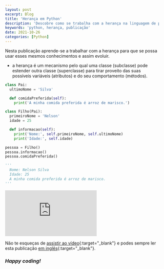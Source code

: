 ```yaml
---
layout: post
excerpt: Blog
title: 'Herança em Python'
description: 'Descobre como se trabalha com a herança na linguagem de programação Python. Obtém respostas às tuas dúvidas com a teoria e os exemplos apresentados.'
keywords: 'python, herança, publicação'
date: 2021-10-26
categories: [Python]
---
```


Nesta publicação aprende-se a trabalhar com a herança para que se possa usar esses mesmos conhecimentos e assim evoluir.

- a herança é um mecanismo pelo qual uma classe (subclasse) pode estender outra classe (superclasse) para tirar proveito das suas possíveis variáveis (atributos) e do seu comportamento (métodos).

```python
class Pai:
  ultimoNome = 'Silva'

  def comidaPreferida(self):
    print('A minha comida preferida é arroz de marisco.')

class Filho(Pai):
  primeiroNome = 'Nelson'
  idade = 25

  def informacao(self):
    print('Nome:', self.primeiroNome, self.ultimoNome)
    print('Idade:', self.idade)

pessoa = Filho()
pessoa.informacao()
pessoa.comidaPreferida()

'''
  Nome: Nelson Silva
  Idade: 25
  A minha comida preferida é arroz de marisco.
'''
```

<div class="video-container">
  <iframe src="https://www.youtube.com/embed/7cVfMDDAk64" frameborder="0" allowfullscreen></iframe>
</div>

Não te esqueças de [assistir ao vídeo](https://youtu.be/7cVfMDDAk64){:target="\_blank"} e podes sempre ler esta publicação [em inglês](https://nelsonsilvadev.com/blog/20211026/inheritance-in-python/){:target="\_blank"}.

### _Happy coding!_
